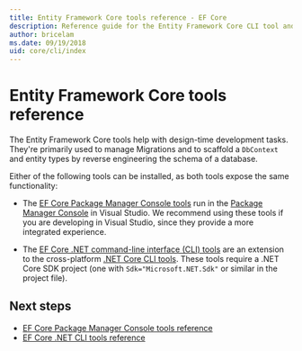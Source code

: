 ```yaml
---
title: Entity Framework Core tools reference - EF Core
description: Reference guide for the Entity Framework Core CLI tool and the Visual Studio Package Manager Console
author: bricelam
ms.date: 09/19/2018
uid: core/cli/index
---
```


# Entity Framework Core tools reference

The Entity Framework Core tools help with design-time development tasks. They're primarily used to manage Migrations and to scaffold a `DbContext` and entity types by reverse engineering the schema of a database.

Either of the following tools can be installed, as both tools expose the same functionality: 

* The [EF Core Package Manager Console tools](xref:core/cli/powershell) run in the [Package Manager Console](/nuget/tools/package-manager-console) in Visual Studio. We recommend using these tools if you are developing in Visual Studio, since they provide a more integrated experience.

* The [EF Core .NET command-line interface (CLI) tools](xref:core/cli/dotnet) are an extension to the cross-platform [.NET Core CLI tools](/dotnet/core/tools/). These tools require a .NET Core SDK project (one with `Sdk="Microsoft.NET.Sdk"` or similar in the project file).

## Next steps

* [EF Core Package Manager Console tools reference](xref:core/cli/powershell)
* [EF Core .NET CLI tools reference](xref:core/cli/dotnet)
